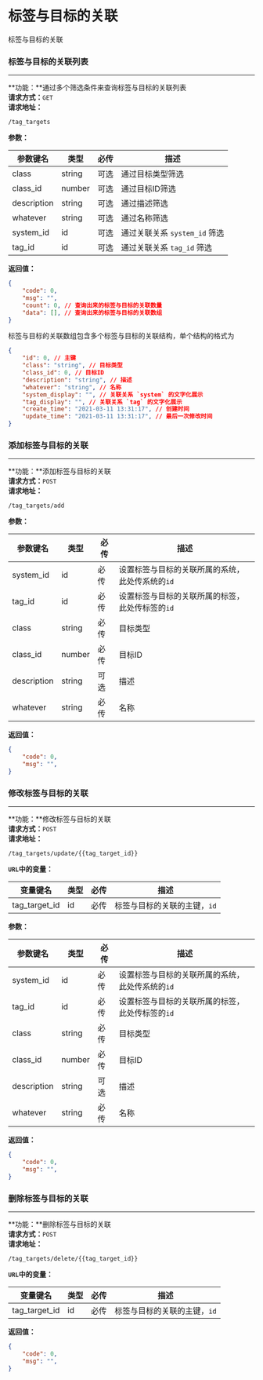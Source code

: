 # 标签与目标的关联  
标签与目标的关联






### 标签与目标的关联列表  
----
**功能：**通过多个筛选条件来查询标签与目标的关联列表  
**请求方式：**`GET`  
**请求地址：**  
```
/tag_targets  
```
**参数：**  

|参数键名|类型|必传|描述|
|----|----|----|----|
|class|string|可选|通过目标类型筛选|
|class_id|number|可选|通过目标ID筛选|
|description|string|可选|通过描述筛选|
|whatever|string|可选|通过名称筛选|
|system_id|id|可选|通过关联关系 `system_id` 筛选|
|tag_id|id|可选|通过关联关系 `tag_id` 筛选|

**返回值：**  
```json
{
    "code": 0,
    "msg": "",
    "count": 0, // 查询出来的标签与目标的关联数量
    "data": [], // 查询出来的标签与目标的关联数组
}
```
标签与目标的关联数组包含多个标签与目标的关联结构，单个结构的格式为
```json
{
    "id": 0, // 主键
    "class": "string", // 目标类型 
    "class_id": 0, // 目标ID 
    "description": "string", // 描述 
    "whatever": "string", // 名称 
    "system_display": "", // 关联关系 `system` 的文字化展示
    "tag_display": "", // 关联关系 `tag` 的文字化展示
    "create_time": "2021-03-11 13:31:17", // 创建时间
    "update_time": "2021-03-11 13:31:17", // 最后一次修改时间
}
```









### 添加标签与目标的关联 
----
**功能：**添加标签与目标的关联  
**请求方式：**`POST`  
**请求地址：**  
```
/tag_targets/add  
```
**参数：**  

|参数键名|类型|必传|描述|
|----|----|----|----|
|system_id|id|必传|设置标签与目标的关联所属的系统，此处传系统的`id`|
|tag_id|id|必传|设置标签与目标的关联所属的标签，此处传标签的`id`|
|class|string|必传|目标类型|
|class_id|number|必传|目标ID|
|description|string|可选|描述|
|whatever|string|必传|名称|

**返回值：**  
```json
{
    "code": 0,
    "msg": "",
}
```












### 修改标签与目标的关联 
----
**功能：**修改标签与目标的关联  
**请求方式：**`POST`  
**请求地址：**  
```
/tag_targets/update/{{tag_target_id}}  
```
**`URL`中的变量：**  

|变量键名|类型|必传|描述|
|----|----|----|----|
|tag_target_id|id|必传|标签与目标的关联的主键，`id`|

**参数：**  

|参数键名|类型|必传|描述|
|----|----|----|----|
|system_id|id|必传|设置标签与目标的关联所属的系统，此处传系统的`id`|
|tag_id|id|必传|设置标签与目标的关联所属的标签，此处传标签的`id`|
|class|string|必传|目标类型|
|class_id|number|必传|目标ID|
|description|string|可选|描述|
|whatever|string|必传|名称|

**返回值：**  
```json
{
    "code": 0,
    "msg": "",
}
```













### 删除标签与目标的关联 
----
**功能：**删除标签与目标的关联  
**请求方式：**`POST`  
**请求地址：**  
```
/tag_targets/delete/{{tag_target_id}}  
```
**`URL`中的变量：**  

|变量键名|类型|必传|描述|
|----|----|----|----|
|tag_target_id|id|必传|标签与目标的关联的主键，`id`|

**返回值：**  
```json
{
    "code": 0,
    "msg": "",
}

```



